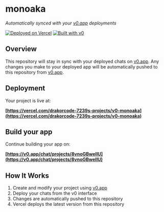 # monoaka

*Automatically synced with your [v0.app](https://v0.app) deployments*

[![Deployed on Vercel](https://img.shields.io/badge/Deployed%20on-Vercel-black?style=for-the-badge&logo=vercel)](https://vercel.com/drakorcode-7239s-projects/v0-monoaka)
[![Built with v0](https://img.shields.io/badge/Built%20with-v0.app-black?style=for-the-badge)](https://v0.app/chat/projects/8vnoGBwelIU)

## Overview

This repository will stay in sync with your deployed chats on [v0.app](https://v0.app).
Any changes you make to your deployed app will be automatically pushed to this repository from [v0.app](https://v0.app).

## Deployment

Your project is live at:

**[https://vercel.com/drakorcode-7239s-projects/v0-monoaka](https://vercel.com/drakorcode-7239s-projects/v0-monoaka)**

## Build your app

Continue building your app on:

**[https://v0.app/chat/projects/8vnoGBwelIU](https://v0.app/chat/projects/8vnoGBwelIU)**

## How It Works

1. Create and modify your project using [v0.app](https://v0.app)
2. Deploy your chats from the v0 interface
3. Changes are automatically pushed to this repository
4. Vercel deploys the latest version from this repository